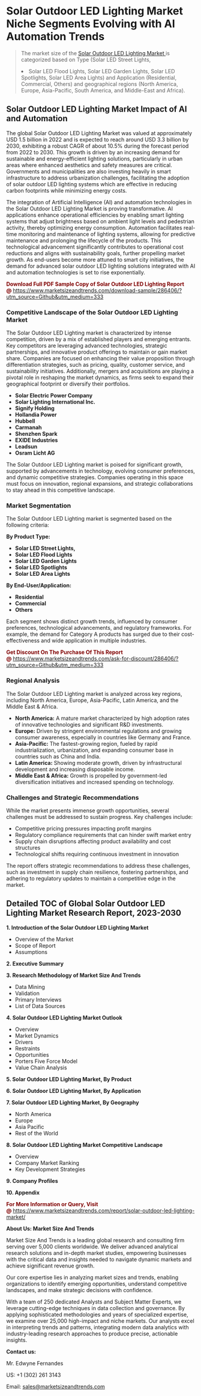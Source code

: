 <h1>Solar Outdoor LED Lighting Market Niche Segments Evolving with AI Automation Trends</h1><blockquote><p>The market size of the <a href="https://www.marketsizeandtrends.com/download-sample/286406/?utm_source=Github&amp;utm_medium=333" target="_blank">Solar Outdoor LED Lighting Market </a>is categorized based on Type (Solar LED Street Lights, </li><li> Solar LED Flood Lights, Solar LED Garden Lights, Solar LED Spotlights, Solar LED Area Lights) and Application (Residential, Commercial, Others) and geographical regions (North America, Europe, Asia-Pacific, South America, and Middle-East and Africa).</p></blockquote><p><h2>Solar Outdoor LED Lighting Market Impact of AI and Automation</h2><p>The global Solar Outdoor LED Lighting Market was valued at approximately USD 1.5 billion in 2022 and is expected to reach around USD 3.3 billion by 2030, exhibiting a robust CAGR of about 10.5% during the forecast period from 2022 to 2030. This growth is driven by an increasing demand for sustainable and energy-efficient lighting solutions, particularly in urban areas where enhanced aesthetics and safety measures are critical. Governments and municipalities are also investing heavily in smart infrastructure to address urbanization challenges, facilitating the adoption of solar outdoor LED lighting systems which are effective in reducing carbon footprints while minimizing energy costs.</p><p>The integration of Artificial Intelligence (AI) and automation technologies in the Solar Outdoor LED Lighting Market is proving transformative. AI applications enhance operational efficiencies by enabling smart lighting systems that adjust brightness based on ambient light levels and pedestrian activity, thereby optimizing energy consumption. Automation facilitates real-time monitoring and maintenance of lighting systems, allowing for predictive maintenance and prolonging the lifecycle of the products. This technological advancement significantly contributes to operational cost reductions and aligns with sustainability goals, further propelling market growth. As end-users become more attuned to smart city initiatives, the demand for advanced solar outdoor LED lighting solutions integrated with AI and automation technologies is set to rise exponentially.</p></p><p><strong><span style="color: #800000;">Download Full PDF Sample Copy of Solar Outdoor LED Lighting Report @</span>&nbsp;</strong><a href="https://www.marketsizeandtrends.com/download-sample/286406/?utm_source=Github&amp;utm_medium=333">https://www.marketsizeandtrends.com/download-sample/286406/?utm_source=Github&amp;utm_medium=333</a></p><h3>Competitive Landscape of the Solar Outdoor LED Lighting Market</h3><p>The Solar Outdoor LED Lighting market is characterized by intense competition, driven by a mix of established players and emerging entrants. Key competitors are leveraging advanced technologies, strategic partnerships, and innovative product offerings to maintain or gain market share. Companies are focused on enhancing their value proposition through differentiation strategies, such as pricing, quality, customer service, and sustainability initiatives. Additionally, mergers and acquisitions are playing a pivotal role in reshaping the market dynamics, as firms seek to expand their geographical footprint or diversify their portfolios.</p><p><strong><p><ul><li>Solar Electric Power Company </li><li> Solar Lighting International Inc. </li><li> Signify Holding </li><li> Hollandia Power </li><li> Hubbell </li><li> Carmanah </li><li> Shenzhen Spark </li><li> EXIDE Industries </li><li> Leadsun </li><li> Osram Licht AG</p></li></ul></p></strong></p><p>The Solar Outdoor LED Lighting market is poised for significant growth, supported by advancements in technology, evolving consumer preferences, and dynamic competitive strategies. Companies operating in this space must focus on innovation, regional expansions, and strategic collaborations to stay ahead in this competitive landscape.</p><h3>Market Segmentation</h3><p>The Solar Outdoor LED Lighting market is segmented based on the following criteria:</p><p><strong>By Product Type:</strong></p><p><strong><p><ul><li>Solar LED Street Lights, </li><li> Solar LED Flood Lights </li><li> Solar LED Garden Lights </li><li> Solar LED Spotlights </li><li> Solar LED Area Lights</p></li></ul></p></strong></p><p><strong>By End-User/Application:</strong></p><p><strong><p><ul><li>Residential </li><li> Commercial </li><li> Others</p></li></ul></p></strong></p><p>Each segment shows distinct growth trends, influenced by consumer preferences, technological advancements, and regulatory frameworks. For example, the demand for Category A products has surged due to their cost-effectiveness and wide application in multiple industries.</p><p><strong><span style="color: #800000;">Get Discount On The Purchase Of This Report @&nbsp;</span></strong><a href="https://www.marketsizeandtrends.com/ask-for-discount/286406/?utm_source=Github&amp;utm_medium=333">https://www.marketsizeandtrends.com/ask-for-discount/286406/?utm_source=Github&amp;utm_medium=333</a></p><h3>Regional Analysis</h3><p>The Solar Outdoor LED Lighting market is analyzed across key regions, including North America, Europe, Asia-Pacific, Latin America, and the Middle East &amp; Africa.</p><ul><li><strong>North America:</strong> A mature market characterized by high adoption rates of innovative technologies and significant R&amp;D investments.</li><li><strong>Europe:</strong> Driven by stringent environmental regulations and growing consumer awareness, especially in countries like Germany and France.</li><li><strong>Asia-Pacific:</strong> The fastest-growing region, fueled by rapid industrialization, urbanization, and expanding consumer base in countries such as China and India.</li><li><strong>Latin America:</strong> Showing moderate growth, driven by infrastructural development and increasing disposable income.</li><li><strong>Middle East &amp; Africa:</strong> Growth is propelled by government-led diversification initiatives and increased spending on technology.</li></ul><h3>Challenges and Strategic Recommendations</h3><p>While the market presents immense growth opportunities, several challenges must be addressed to sustain progress. Key challenges include:</p><ul><li>Competitive pricing pressures impacting profit margins</li><li>Regulatory compliance requirements that can hinder swift market entry</li><li>Supply chain disruptions affecting product availability and cost structures</li><li>Technological shifts requiring continuous investment in innovation</li></ul><p>The report offers strategic recommendations to address these challenges, such as investment in supply chain resilience, fostering partnerships, and adhering to regulatory updates to maintain a competitive edge in the market.</p><h2>Detailed TOC of Global Solar Outdoor LED Lighting Market Research Report, 2023-2030</h2><p><strong>1. Introduction of the Solar Outdoor LED Lighting Market</strong></p><ul><li>Overview of the Market</li><li>Scope of Report</li><li>Assumptions&nbsp;</li></ul><p><strong>2. Executive Summary</strong></p><p><strong>3. Research Methodology of <strong>Market Size And Trends</strong></strong></p><ul><li>Data Mining</li><li>Validation</li><li>Primary Interviews</li><li>List of Data Sources&nbsp;</li></ul><p><strong>4. Solar Outdoor LED Lighting Market Outlook</strong></p><ul><li>Overview</li><li>Market Dynamics</li><li>Drivers</li><li>Restraints</li><li>Opportunities</li><li>Porters Five Force Model</li><li>Value Chain Analysis&nbsp;</li></ul><p><strong>5. Solar Outdoor LED Lighting Market, By Product</strong></p><p><strong>6. Solar Outdoor LED Lighting Market, By Application</strong></p><p><strong>7. Solar Outdoor LED Lighting Market, By Geography</strong></p><ul><li>North America</li><li>Europe</li><li>Asia Pacific</li><li>Rest of the World&nbsp;</li></ul><p><strong>8. Solar Outdoor LED Lighting Market Competitive Landscape</strong></p><ul><li>Overview</li><li>Company Market Ranking</li><li>Key Development Strategies&nbsp;</li></ul><p><strong>9. Company Profiles</strong></p><p><strong>10. Appendix</strong></p><p><strong><span style="color: #800000;">For More Information or Query, Visit @&nbsp;</span></strong><a href="https://www.marketsizeandtrends.com/report/solar-outdoor-led-lighting-market/">https://www.marketsizeandtrends.com/report/solar-outdoor-led-lighting-market/</a></p><p></p><p><strong>About Us:&nbsp;Market Size And Trends</strong></p><p>Market Size And Trends&nbsp;is a leading global research and consulting firm serving over 5,000 clients worldwide. We deliver advanced analytical research solutions and in-depth market studies, empowering businesses with the critical data and insights needed to navigate dynamic markets and achieve significant revenue growth.</p><p>Our core expertise lies in analyzing market sizes and trends, enabling organizations to identify emerging opportunities, understand competitive landscapes, and make strategic decisions with confidence.</p><p>With a team of 250 dedicated Analysts and Subject Matter Experts, we leverage cutting-edge techniques in data collection and governance. By applying sophisticated methodologies and years of specialized expertise, we examine over 25,000 high-impact and niche markets. Our analysts excel in interpreting trends and patterns, integrating modern data analytics with industry-leading research approaches to produce precise, actionable insights.</p><p><strong>Contact us:</strong></p><p>Mr. Edwyne Fernandes</p><p>US: +1 (302) 261 3143</p><p>Email: <a href="mailto:sales@marketsizeandtrends.com">sales@marketsizeandtrends.com</a>&nbsp;</p>
